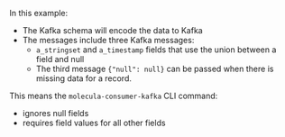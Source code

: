 In this example:

* The Kafka schema will encode the data to Kafka
* The messages include three Kafka messages:
  * `a_stringset` and `a_timestamp` fields that use the union between a field and null
  * The third message `{"null": null}` can be passed when there is missing data for a record.

This means the `molecula-consumer-kafka` CLI command:
  * ignores null fields
  * requires field values for all other fields
